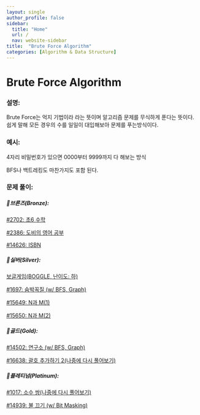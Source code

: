 ```yaml
---
layout: single
author_profile: false
sidebar:
  title: "Home"
  url: /
  nav: website-sidebar
title:  "Brute Force Algorithm"
categories: [Algorithm & Data Structure]
---
```

Brute Force Algorithm<br><sup></sup>
===

### 설명:

Brute Force는 억지 기법이라 라는 뜻이며 알고리즘 문제를 무식하게 푼다는 뜻이다. 쉽게 말해  모든 경우의 수를 일일이 대입해보아 문제를 푸는방식이다. 

### 예시:

4자리 비밀번호가 있으면 0000부터 9999까지 다 해보는 방식

BFS나 백트레킹도 마찬가지도 포함 된다.

### 문제 풀이:

##### 🥉브론즈(Bronze):

[#2702: 초6 수학](Brute%20Force%20Algorithm%20a31ed844bacf47e09995ba52074a2c03/#2702%20%E1%84%8E%E1%85%A96%20%E1%84%89%E1%85%AE%E1%84%92%E1%85%A1%E1%86%A8%20cce57cfe3efd42ff81ef2447da092f41.md)

[#2386: 도비의 영어 공부](Brute%20Force%20Algorithm%20a31ed844bacf47e09995ba52074a2c03/#2386%20%E1%84%83%E1%85%A9%E1%84%87%E1%85%B5%E1%84%8B%E1%85%B4%20%E1%84%8B%E1%85%A7%E1%86%BC%E1%84%8B%E1%85%A5%20%E1%84%80%E1%85%A9%E1%86%BC%E1%84%87%E1%85%AE%207773178049b045419b110dc90ec9546f.md)

[#14626: ISBN](Brute%20Force%20Algorithm%20a31ed844bacf47e09995ba52074a2c03/#14626%20ISBN%20e0d9e39c6074415c95896a8668d62a14.md)

##### 🥈실버(Silver):

[보글게임(BOGGLE, 난이도: 하)](Brute%20Force%20Algorithm%20a31ed844bacf47e09995ba52074a2c03/%E1%84%87%E1%85%A9%E1%84%80%E1%85%B3%E1%86%AF%E1%84%80%E1%85%A6%E1%84%8B%E1%85%B5%E1%86%B7(BOGGLE,%20%E1%84%82%E1%85%A1%E1%86%AB%E1%84%8B%E1%85%B5%E1%84%83%E1%85%A9%20%E1%84%92%E1%85%A1)%20386806c233c749ffafedeb53073ab728.md)

[#1697: 숨박꼭질 (w/ BFS, Graph)](Brute%20Force%20Algorithm%20a31ed844bacf47e09995ba52074a2c03/#1697%20%E1%84%89%E1%85%AE%E1%86%B7%E1%84%87%E1%85%A1%E1%86%A8%E1%84%81%E1%85%A9%E1%86%A8%E1%84%8C%E1%85%B5%E1%86%AF%20(w%20BFS,%20Graph)%209755e402f3174926a51105e10e01737d.md)

[#15649: N과 M(1)](Brute%20Force%20Algorithm%20a31ed844bacf47e09995ba52074a2c03/#15649%20N%E1%84%80%E1%85%AA%20M(1)%203db1092d5760417899442b23e98acc06.md)

[#15650: N과 M(2)](Brute%20Force%20Algorithm%20a31ed844bacf47e09995ba52074a2c03/#15650%20N%E1%84%80%E1%85%AA%20M(2)%20baad96873c3d40fa992005c0396286de.md)

##### 🥇골드(Gold):

[#14502: 연구소 (w/ BFS, Graph)](Brute%20Force%20Algorithm%20a31ed844bacf47e09995ba52074a2c03/#14502%20%E1%84%8B%E1%85%A7%E1%86%AB%E1%84%80%E1%85%AE%E1%84%89%E1%85%A9%20(w%20BFS,%20Graph)%2025cbfe58c9964ba9903c6017fd4f1bbc.md)

[#16638: 괄호 추가하기 2(나중에 다시 풀어보기)](Brute%20Force%20Algorithm%20a31ed844bacf47e09995ba52074a2c03/#16638%20%E1%84%80%E1%85%AA%E1%86%AF%E1%84%92%E1%85%A9%20%E1%84%8E%E1%85%AE%E1%84%80%E1%85%A1%E1%84%92%E1%85%A1%E1%84%80%E1%85%B5%202(%E1%84%82%E1%85%A1%E1%84%8C%E1%85%AE%E1%86%BC%E1%84%8B%E1%85%A6%20%E1%84%83%E1%85%A1%E1%84%89%E1%85%B5%20%E1%84%91%E1%85%AE%E1%86%AF%E1%84%8B%E1%85%A5%E1%84%87%E1%85%A9%E1%84%80%E1%85%B5)%208b4e8828c8e94220b0bff1415098d581.md)

##### 👑플레티넘(Platinum):

[#1017: 소수 쌍(나중에 다시 풀어보기)](Brute%20Force%20Algorithm%20a31ed844bacf47e09995ba52074a2c03/#1017%20%E1%84%89%E1%85%A9%E1%84%89%E1%85%AE%20%E1%84%8A%E1%85%A1%E1%86%BC(%E1%84%82%E1%85%A1%E1%84%8C%E1%85%AE%E1%86%BC%E1%84%8B%E1%85%A6%20%E1%84%83%E1%85%A1%E1%84%89%E1%85%B5%20%E1%84%91%E1%85%AE%E1%86%AF%E1%84%8B%E1%85%A5%E1%84%87%E1%85%A9%E1%84%80%E1%85%B5)%2063488c0d304c4a74a387833ab54aa9dd.md)

[#14939: 불 끄기 (w/ Bit Masking)](Brute%20Force%20Algorithm%20a31ed844bacf47e09995ba52074a2c03/#14939%20%E1%84%87%E1%85%AE%E1%86%AF%20%E1%84%81%E1%85%B3%E1%84%80%E1%85%B5%20(w%20Bit%20Masking)%201a77e6b6c08e4a23a04e5aa4000c7f21.md)
